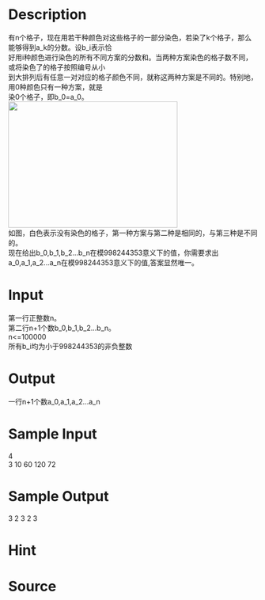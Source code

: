 
# Description

<div class="content"><div>有n个格子，现在用若干种颜色对这些格子的一部分染色，若染了k个格子，那么能够得到a_k的分数。设b_i表示恰</div>
<div>好用i种颜色进行染色的所有不同方案的分数和。当两种方案染色的格子数不同，或将染色了的格子按照编号从小</div>
<div>到大排列后有任意一对对应的格子颜色不同，就称这两种方案是不同的。特别地，用0种颜色只有一种方案，就是</div>
<div>染0个格子，即b_0=a_0。</div>
<div><img src="source/bzoj/4969/img/aHR0cHM6Ly9seWRzeS5jb20vSnVkZ2VPbmxpbmUvdXBsb2FkLzIwMTcwOC8xMS5qcGc=.jpg" width="342" height="255" alt=""/></div>
<div>如图，白色表示没有染色的格子，第一种方案与第二种是相同的，与第三种是不同的。</div>
<div>现在给出b_0,b_1,b_2...b_n在模998244353意义下的值，你需要求出a_0,a_1,a_2...a_n在模998244353意义下的值,答案显然唯一。</div>
<div></div>
<p></p></div>

# Input

<div class="content"><div>
<div>第一行正整数n。</div>
<div>第二行n+1个数b_0,b_1,b_2...b_n。</div>
<div>n&lt;=100000</div>
<div>所有b_i均为小于998244353的非负整数</div>
<div></div>
</div>
<p></p></div>

# Output

<div class="content"><p>一行n+1个数a_0,a_1,a_2...a_n</p>
<p></p></div>

# Sample Input

<div class="content"><span class="sampledata">4<br/>
3 10 60 120 72</span></div>

# Sample Output

<div class="content"><span class="sampledata">3 2 3 2 3 </span></div>

# Hint

<div class="content"><p></p></div>

# Source

<div class="content"><p><a href="problemset.php?search="></a></p></div>

